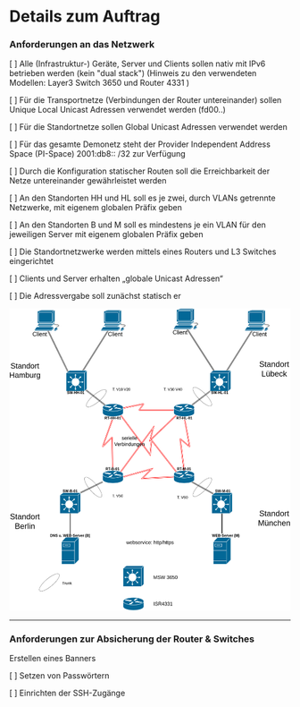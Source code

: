 # Details zum Auftrag

### Anforderungen an das Netzwerk
[ ] Alle (Infrastruktur-) Geräte, Server und Clients sollen nativ mit IPv6 betrieben werden (kein "dual stack") (Hinweis zu den verwendeten Modellen: Layer3 Switch 3650 und Router 4331 )

[ ] Für die Transportnetze (Verbindungen der Router untereinander) sollen Unique Local Unicast Adressen verwendet werden (fd00..)

[ ]  Für die Standortnetze sollen Global Unicast Adressen verwendet werden

[ ] Für das gesamte Demonetz steht der Provider Independent Address Space (PI-Space) 2001:db8:: /32 zur Verfügung

[ ] Durch die Konfiguration statischer Routen soll die Erreichbarkeit der Netze untereinander gewährleistet werden

[ ] An den Standorten HH und HL soll es je zwei, durch VLANs getrennte Netzwerke, mit eigenem globalen Präfix geben

[ ] An den Standorten B und M soll es mindestens je ein VLAN für den jeweiligen Server mit eigenem globalen Präfix geben

[ ] Die Standortnetzwerke werden mittels eines Routers und L3 Switches eingerichtet

[ ] Clients und Server erhalten „globale Unicast Adressen“

[ ] Die Adressvergabe soll zunächst statisch er

![Skizze](img/Skizze_LF09.png)

-----

### Anforderungen zur Absicherung der Router & Switches
Erstellen eines Banners

[ ] Setzen von Passwörtern

[ ] Einrichten der SSH-Zugänge
